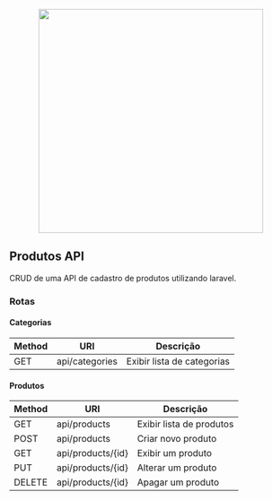 <p align="center"><a href="https://laravel.com" target="_blank"><img src="https://raw.githubusercontent.com/laravel/art/master/logo-lockup/5%20SVG/2%20CMYK/1%20Full%20Color/laravel-logolockup-cmyk-red.svg" width="400"></a></p>

## Produtos API

CRUD de uma API de cadastro de produtos utilizando laravel.

### Rotas

#### Categorias

Method    | URI                   | Descrição
----------|-----------------------|--------------------------
GET       |api/categories         |Exibir lista de categorias

#### Produtos

Method    | URI                   | Descrição
----------|-----------------------|--------------------------
GET       |api/products           |Exibir lista de produtos
POST      |api/products           |Criar novo produto
GET       |api/products/{id}      |Exibir um produto
PUT       |api/products/{id}      |Alterar um produto
DELETE    |api/products/{id}      |Apagar um produto

